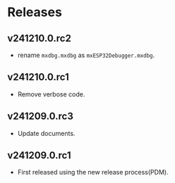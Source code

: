 # Releases

## v241210.0.rc2

- rename `mxdbg.mxdbg` as `mxESP32Debugger.mxdbg`.

## v241210.0.rc1

- Remove verbose code.

## v241209.0.rc3

- Update documents.

## v241209.0.rc1

- First released using the new release process(PDM).